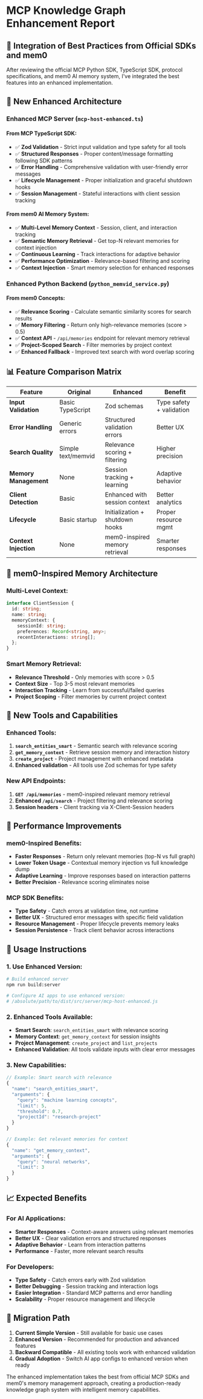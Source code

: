 # MCP Knowledge Graph Enhancement Report

## 🎯 **Integration of Best Practices from Official SDKs and mem0**

After reviewing the official MCP Python SDK, TypeScript SDK, protocol specifications, and mem0 AI memory system, I've integrated the best features into an enhanced implementation.

## 🚀 **New Enhanced Architecture**

### **Enhanced MCP Server** (`mcp-host-enhanced.ts`)

#### **From MCP TypeScript SDK:**
- ✅ **Zod Validation** - Strict input validation and type safety for all tools
- ✅ **Structured Responses** - Proper content/message formatting following SDK patterns
- ✅ **Error Handling** - Comprehensive validation with user-friendly error messages
- ✅ **Lifecycle Management** - Proper initialization and graceful shutdown hooks
- ✅ **Session Management** - Stateful interactions with client session tracking

#### **From mem0 AI Memory System:**
- ✅ **Multi-Level Memory Context** - Session, client, and interaction tracking
- ✅ **Semantic Memory Retrieval** - Get top-N relevant memories for context injection
- ✅ **Continuous Learning** - Track interactions for adaptive behavior
- ✅ **Performance Optimization** - Relevance-based filtering and scoring
- ✅ **Context Injection** - Smart memory selection for enhanced responses

### **Enhanced Python Backend** (`python_memvid_service.py`)

#### **From mem0 Concepts:**
- ✅ **Relevance Scoring** - Calculate semantic similarity scores for search results
- ✅ **Memory Filtering** - Return only high-relevance memories (score > 0.5)
- ✅ **Context API** - `/api/memories` endpoint for relevant memory retrieval
- ✅ **Project-Scoped Search** - Filter memories by project context
- ✅ **Enhanced Fallback** - Improved text search with word overlap scoring

## 📊 **Feature Comparison Matrix**

| Feature | Original | Enhanced | Benefit |
|---------|----------|----------|---------|
| **Input Validation** | Basic TypeScript | Zod schemas | Type safety + validation |
| **Error Handling** | Generic errors | Structured validation errors | Better UX |
| **Search Quality** | Simple text/memvid | Relevance scoring + filtering | Higher precision |
| **Memory Management** | None | Session tracking + learning | Adaptive behavior |
| **Client Detection** | Basic | Enhanced with session context | Better analytics |
| **Lifecycle** | Basic startup | Initialization + shutdown hooks | Proper resource mgmt |
| **Context Injection** | None | mem0-inspired memory retrieval | Smarter responses |

## 🧠 **mem0-Inspired Memory Architecture**

### **Multi-Level Context:**
```typescript
interface ClientSession {
  id: string;
  name: string;
  memoryContext: {
    sessionId: string;
    preferences: Record<string, any>;
    recentInteractions: string[];
  };
}
```

### **Smart Memory Retrieval:**
- **Relevance Threshold** - Only memories with score > 0.5
- **Context Size** - Top 3-5 most relevant memories  
- **Interaction Tracking** - Learn from successful/failed queries
- **Project Scoping** - Filter memories by current project context

## 🔧 **New Tools and Capabilities**

### **Enhanced Tools:**
1. **`search_entities_smart`** - Semantic search with relevance scoring
2. **`get_memory_context`** - Retrieve session memory and interaction history
3. **`create_project`** - Project management with enhanced metadata
4. **Enhanced validation** - All tools use Zod schemas for type safety

### **New API Endpoints:**
1. **`GET /api/memories`** - mem0-inspired relevant memory retrieval
2. **Enhanced `/api/search`** - Project filtering and relevance scoring
3. **Session headers** - Client tracking via X-Client-Session headers

## 🎯 **Performance Improvements**

### **mem0-Inspired Benefits:**
- **Faster Responses** - Return only relevant memories (top-N vs full graph)
- **Lower Token Usage** - Contextual memory injection vs full knowledge dump
- **Adaptive Learning** - Improve responses based on interaction patterns
- **Better Precision** - Relevance scoring eliminates noise

### **MCP SDK Benefits:**
- **Type Safety** - Catch errors at validation time, not runtime
- **Better UX** - Structured error messages with specific field validation
- **Resource Management** - Proper lifecycle prevents memory leaks
- **Session Persistence** - Track client behavior across interactions

## 🚀 **Usage Instructions**

### **1. Use Enhanced Version:**
```bash
# Build enhanced server
npm run build:server

# Configure AI apps to use enhanced version:
# /absolute/path/to/dist/src/server/mcp-host-enhanced.js
```

### **2. Enhanced Tools Available:**
- **Smart Search**: `search_entities_smart` with relevance scoring
- **Memory Context**: `get_memory_context` for session insights  
- **Project Management**: `create_project` and `list_projects`
- **Enhanced Validation**: All tools validate inputs with clear error messages

### **3. New Capabilities:**
```javascript
// Example: Smart search with relevance
{
  "name": "search_entities_smart",
  "arguments": {
    "query": "machine learning concepts",
    "limit": 5,
    "threshold": 0.7,
    "projectId": "research-project"
  }
}

// Example: Get relevant memories for context
{
  "name": "get_memory_context", 
  "arguments": {
    "query": "neural networks",
    "limit": 3
  }
}
```

## 📈 **Expected Benefits**

### **For AI Applications:**
- **Smarter Responses** - Context-aware answers using relevant memories
- **Better UX** - Clear validation errors and structured responses
- **Adaptive Behavior** - Learn from interaction patterns
- **Performance** - Faster, more relevant search results

### **For Developers:**
- **Type Safety** - Catch errors early with Zod validation
- **Better Debugging** - Session tracking and interaction logs
- **Easier Integration** - Standard MCP patterns and error handling
- **Scalability** - Proper resource management and lifecycle

## 🔄 **Migration Path**

1. **Current Simple Version** - Still available for basic use cases
2. **Enhanced Version** - Recommended for production and advanced features
3. **Backward Compatible** - All existing tools work with enhanced validation
4. **Gradual Adoption** - Switch AI app configs to enhanced version when ready

The enhanced implementation takes the best from official MCP SDKs and mem0's memory management approach, creating a production-ready knowledge graph system with intelligent memory capabilities.